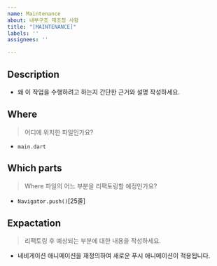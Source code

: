 ```yaml
---
name: Maintenance
about: 내부구조 재조정 사항
title: "[MAINTENANCE]"
labels: ''
assignees: ''

---
```


## Description

- 왜 이 작업을 수행하려고 하는지 간단한 근거와 설명 작성하세요.

## Where
> 어디에 위치한 파일인가요?

- `main.dart`

## Which parts
> Where 파일의 어느 부분을 리팩토링할 예정인가요?

- `Navigator.push()`[25줄]

## Expactation
> 리팩토링 후 예상되는 부분에 대한 내용을 작성하세요.

- 네비게이션 애니메이션을 재정의하여 새로운 푸시 애니메이션이 적용됩니다.
